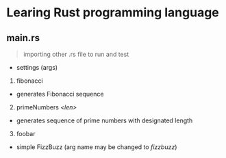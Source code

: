 # Learing Rust programming language

## main.rs
> importing other .rs file to run and test
- settings (args)
1. fibonacci
- generates Fibonacci sequence
2. primeNumbers _\<len\>_
- generates sequence of prime numbers with designated length
3. foobar
- simple FizzBuzz (arg name may be changed to _fizzbuzz_)

